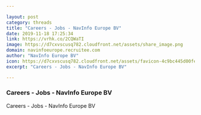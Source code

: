 ```yaml
---

layout: post
category: threads
title: "Careers - Jobs - NavInfo Europe BV"
date: 2019-11-18 17:25:34
link: https://vrhk.co/2CQWaTI
image: https://d7cxvscusq782.cloudfront.net/assets/share_image.png
domain: navinfoeurope.recruitee.com
author: "NavInfo Europe BV"
icon: https://d7cxvscusq782.cloudfront.net/assets/favicon-4c9bc445d00feebd8833a9dc049e02742732854c8e58a199d3b2c3f9037d42c8.ico
excerpt: "Careers - Jobs - NavInfo Europe BV"

---
```


### Careers - Jobs - NavInfo Europe BV

Careers - Jobs - NavInfo Europe BV